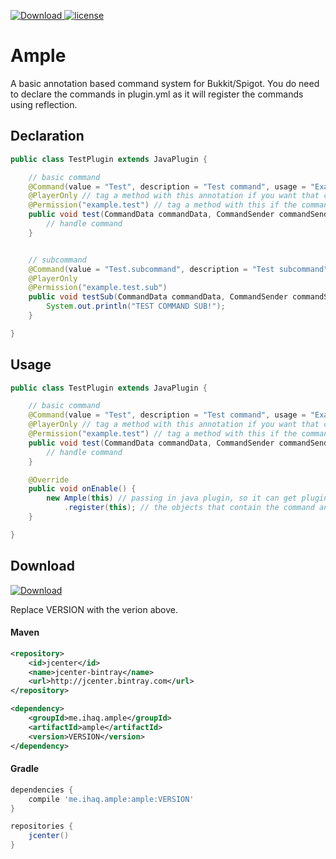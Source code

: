 [ ![Download](https://api.bintray.com/packages/ihaq/maven/ample/images/download.svg) ](https://bintray.com/ihaq/maven/ample/_latestVersion)
[![license](https://img.shields.io/github/license/mashape/apistatus.svg) ](LICENSE)

# Ample
A basic annotation based command system for Bukkit/Spigot. You do need to declare the commands in plugin.yml as it will register the commands using reflection.

## Declaration

```java
public class TestPlugin extends JavaPlugin {

    // basic command
    @Command(value = "Test", description = "Test command", usage = "Example usage.", alias = {"tst", "t"})//every command method needs this annotation
    @PlayerOnly // tag a method with this annotation if you want that command to be run by a player only
    @Permission("example.test") // tag a method with this if the command has a permission requirement
    public void test(CommandData commandData, CommandSender commandSender, String[] args) {
        // handle command
    }


    // subcommand
    @Command(value = "Test.subcommand", description = "Test subcommand", usage = "Example sub usage.", alias = {"sub", "s"})
    @PlayerOnly
    @Permission("example.test.sub")
    public void testSub(CommandData commandData, CommandSender commandSender, String[] args) {
        System.out.println("TEST COMMAND SUB!");
    }

}
```

## Usage
```java
public class TestPlugin extends JavaPlugin {

    // basic command
    @Command(value = "Test", description = "Test command", usage = "Example usage.", alias = {"tst", "t"})//every command method needs this annotation
    @PlayerOnly // tag a method with this annotation if you want that command to be run by a player only
    @Permission("example.test") // tag a method with this if the command has a permission requirement
    public void test(CommandData commandData, CommandSender commandSender, String[] args) {
        // handle command
    }

    @Override
    public void onEnable() {
        new Ample(this) // passing in java plugin, so it can get plugin name
            .register(this); // the objects that contain the command annotated methods
    }

}
```


## Download
[ ![Download](https://api.bintray.com/packages/ihaq/maven/ample/images/download.svg) ](https://bintray.com/ihaq/maven/ample/_latestVersion)

Replace VERSION with the verion above.

#### Maven
```xml
<repository>
    <id>jcenter</id>
    <name>jcenter-bintray</name>
    <url>http://jcenter.bintray.com</url>
</repository>

<dependency>
    <groupId>me.ihaq.ample</groupId>
    <artifactId>ample</artifactId>
    <version>VERSION</version>
</dependency>
```

#### Gradle
```gradle
dependencies {
    compile 'me.ihaq.ample:ample:VERSION'
}

repositories {
    jcenter()
}
```